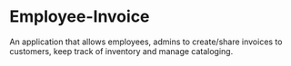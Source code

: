 # Employee-Invoice

An application that allows employees, admins to create/share invoices to customers, keep track of inventory and manage cataloging.
